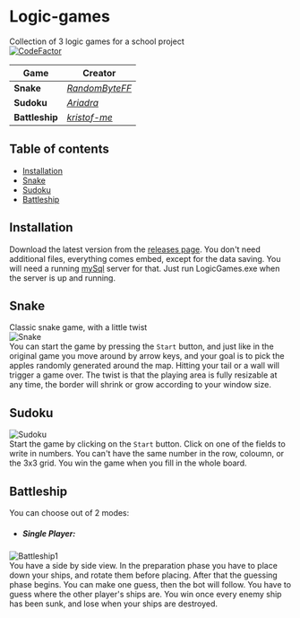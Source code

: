# Logic-games

Collection of 3 logic games for a school project<br>
[![CodeFactor](https://www.codefactor.io/repository/github/randombyteff/logic-games/badge)](https://www.codefactor.io/repository/github/randombyteff/logic-games)

Game | Creator
----------- | -------------
**Snake** | _<a href="https://github.com/RandomByteFF">RandomByteFF_</a>
**Sudoku** | _<a href="https://github.com/Ariadra">Ariadra_</a>
**Battleship**| _<a href="https://github.com/kristof-me">kristof-me_</a>

## Table of contents

  - [Installation](#installation)
  - [Snake](#snake)
  - [Sudoku](#sudoku)
  - [Battleship](#battleship)

## Installation

Download the latest version from the <a href="https://github.com/RandomByteFF/Logic-games/releases">releases page</a>. You don't need additional files, everything comes embed, except for the data saving. You will need a running <a href="https://www.apachefriends.org/download.html">mySql</a> server for that. Just run LogicGames.exe when the server is up and running.

## Snake

Classic snake game, with a little twist<br>
![Snake](https://i.imgur.com/7rKxMcw.png)<br>
You can start the game by pressing the `Start` button, and just like in the original game you move around by arrow keys, and your goal is to pick the apples randomly generated around the map. Hitting your tail or a wall will trigger a game over. The twist is that the playing area is fully resizable at any time, the border will shrink or grow according to your window size.

## Sudoku

![Sudoku](https://i.imgur.com/qvsX7C6.png)<br>
Start the game by clicking on the `Start` button. Click on one of the fields to write in numbers. You can't have the same number in the row, coloumn, or the 3x3 grid. You win the game when you fill in the whole board.

## Battleship

You can choose out of 2 modes:

- ##### Single Player:

![Battleship1](https://i.imgur.com/HXLnYFi.png)<br>
You have a side by side view. In the preparation phase you have to place down your ships, and rotate them before placing. After that the guessing phase begins. You can make one guess, then the bot will follow. You have to guess where the other player's ships are. You win once every enemy ship has been sunk, and lose when your ships are destroyed. 
